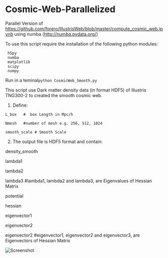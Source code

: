 # Cosmic-Web-Parallelized

Parallel Version of https://github.com/forero/IllustrisWeb/blob/master/compute_cosmic_web.ipynb using numba (http://numba.pydata.org/)

To use this script require the installation of the following python modules:
     
     h5py 
     numba
     matplotlib
     scipy
     numpy
     
     
Run in a teminal`python CosmicWeb_Smooth.py`

This script use Dark matter density data (in format HDF5) of Illustris TNG300-2 to created the smooth cosmic web.

1. Define: 

  `L_box   #  box Length in Mpc/h`
  
  `Nmesh   #number of mesh e.g. 256, 512, 1024 `
  
  `smooth_scale # Smooth Scale `
  
 
 2. The output file is HDF5 format and contain:
  
  density_smooth
  
  lambda1
  
  lambda2
  
  lambda3   #lambda1, lambda2 and lambda3, are Eigenvalues of Hessian Matrix
  
  potential
  
  hessian 
  
  eigenvector1
  
  eigenvector2
  
  eigenvector2   #eigenvector1, eigenvector2 and eigenvector3, are Eigenvectors of Hessian Matrix
  
  
  
  
  
![Screenshot](https://user-images.githubusercontent.com/10146082/117058545-5eec5680-ace4-11eb-9191-3fff8739c603.png)
